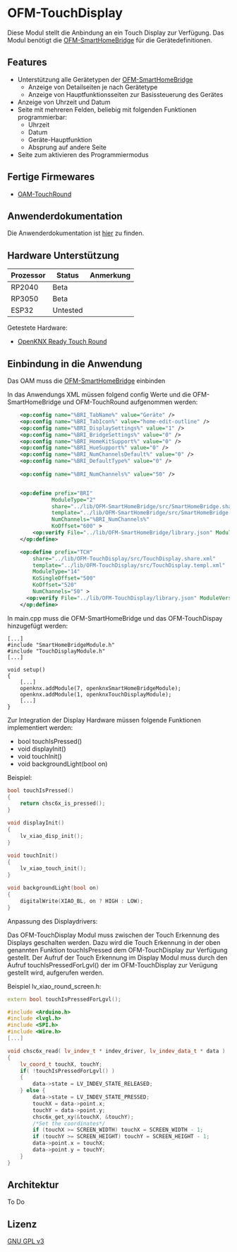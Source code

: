 # OFM-TouchDisplay

Diese Modul stellt die Anbindung an ein Touch Display zur Verfügung. 
Das Modul benötigt die [OFM-SmartHomeBridge](https://github.com/OpenKNX/OFM-SmartHomeBridge) für die Gerätedefinitionen.

## Features
- Unterstützung alle Gerätetypen der [OFM-SmartHomeBridge](https://github.com/OpenKNX/OFM-SmartHomeBridge)
  - Anzeige von Detailseiten je nach Gerätetype
  - Anzeige von Hauptfunktionsseiten zur Basissteuerung des Gerätes
- Anzeige von Uhrzeit und Datum
- Seite mit mehreren Felden, beliebig mit folgenden Funktionen programmierbar:
  - Uhrzeit
  - Datum
  - Geräte-Hauptfunktion
  - Absprung auf andere Seite
- Seite zum aktivieren des Programmiermodus

## Fertige Firmewares

- [OAM-TouchRound](https://github.com/OpenKNX/OAM-TouchRound) 

## Anwenderdokumentation

Die Anwenderdokumentation ist [hier](./doc/Applikationsbeschreibung.md) zu finden.


## Hardware Unterstützung

|Prozessor | Status               | Anmerkung                  |
|----------|----------------------|----------------------------|
|RP2040    | Beta                 |                            |
|RP3050    | Beta                 |                            |
|ESP32     | Untested             |                            |

Getestete Hardware:
- [OpenKNX Ready Touch Round](https://www.ab-smarthouse.com/produkt/openknx-touch-display/?v=7d0db380a5b9 )

## Einbindung in die Anwendung

Das OAM muss die [OFM-SmartHomeBridge](https://github.com/OpenKNX/OFM-SmartHomeBridge) einbinden

In das Anwendungs XML müssen folgend config Werte und die OFM-SmartHomeBridge und OFM-TouchRound aufgenommen werden:

```xml
    <op:config name="%BRI_TabName%" value="Geräte" />
    <op:config name="%BRI_TabIcon%" value="home-edit-outline" />
    <op:config name="%BRI_DisplaySettings%" value="1" />
    <op:config name="%BRI_BridgeSettings%" value="0" />
    <op:config name="%BRI_HomeKitSupport%" value="0" />
    <op:config name="%BRI_HueSupport%" value="0" />
    <op:config name="%BRI_NumChannelsDefault%" value="0" />
    <op:config name="%BRI_DefaultType%" value="0" />
    
    <op:config name="%BRI_NumChannels%" value="50" />


    <op:define prefix="BRI" 
              ModuleType="2"
              share="../lib/OFM-SmartHomeBridge/src/SmartHomeBridge.share.xml"
              template="../lib/OFM-SmartHomeBridge/src/SmartHomeBridge.templ.xml"
              NumChannels="%BRI_NumChannels%" 
              KoOffset="600" >
        <op:verify File="../lib/OFM-SmartHomeBridge/library.json" ModuleVersion="%BRI_VerifyVersion%" /> 
    </op:define>

    <op:define prefix="TCH"
        share="../lib/OFM-TouchDisplay/src/TouchDisplay.share.xml"
        template="../lib/OFM-TouchDisplay/src/TouchDisplay.templ.xml"
        ModuleType="14"
        KoSingleOffset="500"
        KoOffset="520"
        NumChannels="50" >
      <op:verify File="../lib/OFM-TouchDisplay/library.json" ModuleVersion="%TCH_VerifyVersion%" />
    </op:define>
```

In main.cpp muss die OFM-SmartHomeBridge und das OFM-TouchDispay hinzugefügt werden:

```
[...]
#include "SmartHomeBridgeModule.h"
#include "TouchDisplayModule.h"
[...]

void setup()
{
    [...]
    openknx.addModule(7, openknxSmartHomeBridgeModule);
    openknx.addModule(1, openknxTouchDisplayModule);
    [...]
}
```

Zur Integration der Display Hardware müssen folgende Funktionen implementiert werden:

- bool touchIsPressed()
- void displayInit()
- void touchInit()
- void backgroundLight(bool on)


Beispiel:

```cpp
bool touchIsPressed()
{
    return chsc6x_is_pressed();
}

void displayInit()
{
    lv_xiao_disp_init();
}

void touchInit()
{
    lv_xiao_touch_init();
}

void backgroundLight(bool on)
{
    digitalWrite(XIAO_BL, on ? HIGH : LOW);
}
```

Anpassung des Displaydrivers:

Das OFM-TouchDisplay Modul muss zwischen der Touch Erkennung des Displays geschalten werden.
Dazu wird die Touch Erkennung in der oben genannten Funktion touchIsPressed dem OFM-TouchDisplay zur Verfügung gestellt.
Der Aufruf der Touch Erkennung im Display Modul muss durch den Aufruf touchIsPressedForLgvl() der im OFM-TouchDisplay zur Verügung gestellt wird, aufgerufen werden.

Beispiel lv_xiao_round_screen.h:
```cpp
extern bool touchIsPressedForLgvl();

#include <Arduino.h>
#include <lvgl.h>
#include <SPI.h>
#include <Wire.h>
[...]

void chsc6x_read( lv_indev_t * indev_driver, lv_indev_data_t * data )
{
    lv_coord_t touchX, touchY;
    if( !touchIsPressedForLgvl() )
    {
        data->state = LV_INDEV_STATE_RELEASED;
    } else {
        data->state = LV_INDEV_STATE_PRESSED;
        touchX = data->point.x;
        touchY = data->point.y;
        chsc6x_get_xy(&touchX, &touchY);
        /*Set the coordinates*/
        if (touchX >= SCREEN_WIDTH) touchX = SCREEN_WIDTH - 1;
        if (touchY >= SCREEN_HEIGHT) touchY = SCREEN_HEIGHT - 1;        
        data->point.x = touchX;
        data->point.y = touchY;
    }
}
```

## Architektur

To Do

## Lizenz

[GNU GPL v3](LICENSE)